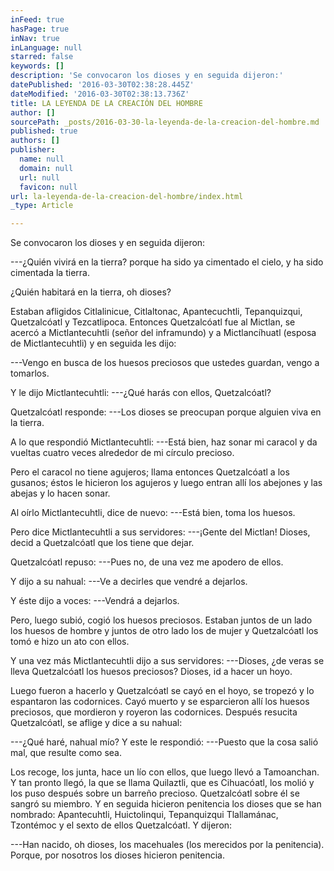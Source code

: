 ```yaml
---
inFeed: true
hasPage: true
inNav: true
inLanguage: null
starred: false
keywords: []
description: 'Se convocaron los dioses y en seguida dijeron:'
datePublished: '2016-03-30T02:38:28.445Z'
dateModified: '2016-03-30T02:38:13.736Z'
title: LA LEYENDA DE LA CREACIÓN DEL HOMBRE
author: []
sourcePath: _posts/2016-03-30-la-leyenda-de-la-creacion-del-hombre.md
published: true
authors: []
publisher:
  name: null
  domain: null
  url: null
  favicon: null
url: la-leyenda-de-la-creacion-del-hombre/index.html
_type: Article

---
```

Se convocaron los dioses y en seguida dijeron:

---¿Quién vivirá en la tierra? porque ha sido ya cimentado el cielo, y ha sido cimentada la tierra. 

¿Quién habitará en la tierra, oh dioses?

Estaban afligidos Citlalinicue, Citlaltonac, Apantecuchtli, Tepanquizqui, Quetzalcóatl y Tezcatlipoca. Entonces Quetzalcóatl fue al Mictlan, se acercó a Mictlantecuhtli (señor del inframundo) y a Mictlancíhuatl (esposa de Mictlantecuhtli) y en seguida les dijo:

---Vengo en busca de los huesos preciosos que ustedes guardan, vengo a tomarlos.

Y le dijo Mictlantecuhtli: ---¿Qué harás con ellos, Quetzalcóatl?

Quetzalcóatl responde: ---Los dioses se preocupan porque alguien viva en la tierra.

A lo que respondió Mictlantecuhtli: ---Está bien, haz sonar mi caracol y da vueltas cuatro veces alrededor de mi círculo precioso.

Pero el caracol no tiene agujeros; llama entonces Quetzalcóatl a los gusanos; éstos le hicieron los agujeros y luego entran allí los abejones y las abejas y lo hacen sonar.

Al oírlo Mictlantecuhtli, dice de nuevo: ---Está bien, toma los huesos.

Pero dice Mictlantecuhtli a sus servidores: ---¡Gente del Mictlan! Dioses, decid a Quetzalcóatl que los tiene que dejar.

Quetzalcóatl repuso: ---Pues no, de una vez me apodero de ellos.

Y dijo a su nahual: ---Ve a decirles que vendré a dejarlos.

Y éste dijo a voces: ---Vendrá a dejarlos.

Pero, luego subió, cogió los huesos preciosos. Estaban juntos de un lado los huesos de hombre y juntos de otro lado los de mujer y Quetzalcóatl los tomó e hizo un ato con ellos.

Y una vez más Mictlantecuhtli dijo a sus servidores: ---Dioses, ¿de veras se lleva Quetzalcóatl los huesos preciosos? Dioses, id a hacer un hoyo.

Luego fueron a hacerlo y Quetzalcóatl se cayó en el hoyo, se tropezó y lo espantaron las codornices. Cayó muerto y se esparcieron allí los huesos preciosos, que mordieron y royeron las codornices. Después resucita Quetzalcóatl, se aflige y dice a su nahual:

---¿Qué haré, nahual mío? Y este le respondió: ---Puesto que la cosa salió mal, que resulte como sea.

Los recoge, los junta, hace un lío con ellos, que luego llevó a Tamoanchan. Y tan pronto llegó, la que se llama Quilaztli, que es Cihuacóatl, los molió y los puso después sobre un barreño precioso. Quetzalcóatl sobre él se sangró su miembro. Y en seguida hicieron penitencia los dioses que se han nombrado: Apantecuhtli, Huictolinqui, Tepanquizqui Tlallamánac, Tzontémoc y el sexto de ellos Quetzalcóatl. Y dijeron:

---Han nacido, oh dioses, los macehuales (los merecidos por la penitencia). Porque, por nosotros los dioses hicieron penitencia.